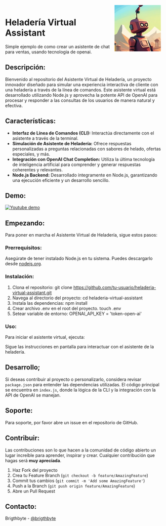 <img src="https://github.com/damiancipolat/node-gpt-ice-cream-bot/blob/main/logo.jpeg?raw=true" width="150px" align="right" />

# Heladería Virtual Assistant

Simple ejemplo de como crear un asistente de chat para ventas, usando tecnologia de openai.

## Descripción:

Bienvenido al repositorio del Asistente Virtual de Heladería, un proyecto innovador diseñado para simular una experiencia interactiva de cliente con una heladería a través de la línea de comandos. Este asistente virtual está desarrollado utilizando Node.js y aprovecha la potente API de OpenAI para procesar y responder a las consultas de los usuarios de manera natural y efectiva.

## Características:

- **Interfaz de Línea de Comandos (CLI):** Interactúa directamente con el asistente a través de la terminal.
- **Simulación de Asistente de Heladería:** Ofrece respuestas personalizadas a preguntas relacionadas con sabores de helado, ofertas especiales, y más.
- **Integración con OpenAI Chat Completion:** Utiliza la última tecnología de inteligencia artificial para comprender y generar respuestas coherentes y relevantes.
- **Node.js Backend:** Desarrollado íntegramente en Node.js, garantizando una ejecución eficiente y un desarrollo sencillo.

## Demo:

[![Youtube demo](https://img.youtube.com/vi/wfg8oRGHwis/sddefault.jpg)](https://www.youtube.com/watch?v=wfg8oRGHwis&ab_channel=damiancipolat)

## Empezando:

Para poner en marcha el Asistente Virtual de Heladería, sigue estos pasos:

### Prerrequisitos:

Asegúrate de tener instalado Node.js en tu sistema. Puedes descargarlo desde [nodejs.org](https://nodejs.org/).

### Instalación:

1. Clona el repositorio:
   git clone https://github.com/tu-usuario/heladeria-virtual-assistant.git
2. Navega al directorio del proyecto:
   cd heladeria-virtual-assistant
3. Instala las dependencias:
   npm install
4. Crear archivo .env en el root del proyecto.
   touch .env
5. Setear variable de entorno:
   OPENAI_API_KEY = 'token-open-ai'

### Uso:

Para iniciar el asistente virtual, ejecuta:

Sigue las instrucciones en pantalla para interactuar con el asistente de la heladería.

## Desarrollo;

Si deseas contribuir al proyecto o personalizarlo, considera revisar `package.json` para entender las dependencias utilizadas. El código principal se encuentra en `index.js`, donde la lógica de la CLI y la integración con la API de OpenAI se manejan.

## Soporte:

Para soporte, por favor abre un issue en el repositorio de GitHub.

## Contribuir:

Las contribuciones son lo que hacen a la comunidad de código abierto un lugar increíble para aprender, inspirar y crear. Cualquier contribución que hagas será **muy apreciada**.

1. Haz Fork del proyecto
2. Crea tu Feature Branch (`git checkout -b feature/AmazingFeature`)
3. Commit tus cambios (`git commit -m 'Add some AmazingFeature'`)
4. Push a la Branch (`git push origin feature/AmazingFeature`)
5. Abre un Pull Request

## Contacto:

Brigthbyte - [@brigthbyte](https://twitter.com/brigthbyte)
